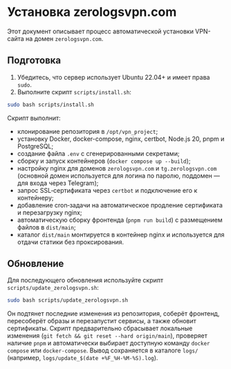 # Установка zerologsvpn.com

Этот документ описывает процесс автоматической установки VPN-сайта на домен `zerologsvpn.com`.

## Подготовка

1. Убедитесь, что сервер использует Ubuntu 22.04+ и имеет права `sudo`.
2. Выполните скрипт `scripts/install.sh`:

```bash
sudo bash scripts/install.sh
```

Скрипт выполнит:
- клонирование репозитория в `/opt/vpn_project`;
- установку Docker, docker-compose, nginx, certbot, Node.js 20, pnpm и PostgreSQL;
- создание файла `.env` с сгенерированными секретами;
- сборку и запуск контейнеров (`docker compose up --build`);
- настройку nginx для доменов `zerologsvpn.com` и `tg.zerologsvpn.com` (основной домен используется для логина по паролю, поддомен — для входа через Telegram);
- запрос SSL‑сертификата через `certbot` и подключение его к контейнеру;
- добавление cron‑задачи на автоматическое продление сертификата и перезагрузку nginx;
- автоматическую сборку фронтенда (`pnpm run build`) с размещением файлов в `dist/main`;
- каталог `dist/main` монтируется в контейнер nginx и используется для отдачи статики без проксирования.

## Обновление

Для последующего обновления используйте скрипт `scripts/update_zerologsvpn.sh`:

```bash
sudo bash scripts/update_zerologsvpn.sh
```

Он подтянет последние изменения из репозитория, соберёт фронтенд, пересоберёт образы и перезапустит сервисы, а также обновит сертификаты.
Скрипт предварительно сбрасывает локальные изменения (`git fetch && git reset --hard origin/main`),
проверяет наличие `pnpm` и автоматически выбирает доступную команду `docker compose` или `docker-compose`.
Вывод сохраняется в каталоге `logs/` (например, `logs/update_$(date +%F_%H-%M-%S).log`).

